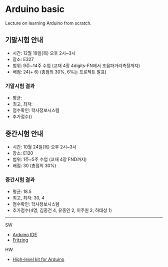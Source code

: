 # Arduino basic
Lecture on learning Arduino from scratch.

## 기말시험 안내
- 시간: 12월 19일(목) 오후 2시~3시
- 장소: E327
- 범위: 9주~14주 수업 (교재 4장 4digits-FN에서 초음파거리측정까지)
- 배점: 24(+ 6) (총점의 30%, 6%는 프로젝트 발표)

### 기말시험 결과
- 평균: 
- 최고, 최저: 
- 점수확인: 학사정보시스템
- 추가점수()

## 중간시험 안내
- 시간: 10월 24일(목) 오후 2시~3시
- 장소: E120
- 범위: 1주~5주 수업 (교재 4장 FND까지)
- 배점: 30 (총점의 30%)

### 중간시험 결과
- 평균: 18.5
- 최고, 최저: 30, 4
- 점수확인: 학사정보시스템
- 추가점수(4명, 김종건 4, 유종인 2, 이주원 2, 하태성 1)

---

SW

- [Arduino IDE](https://www.arduino.cc/)
- [Fritzing](http://fritzing.org/download/)

HW

- [High-level kit for Arduino](http://arduinostory.com/goods/goods_view.php?goodsNo=1000000306)
